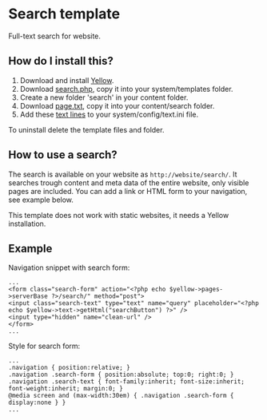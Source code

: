 Search template
===============

Full-text search for website.

How do I install this?
----------------------
1. Download and install [Yellow](https://github.com/markseu/yellowcms/).  
2. Download [search.php](search.php?raw=true), copy it into your system/templates folder.  
3. Create a new folder 'search' in your content folder.
4. Download [page.txt](page.txt?raw=true), copy it into your content/search folder.
5. Add these [text lines](text.ini?raw=true) to your system/config/text.ini file.

To uninstall delete the template files and folder.

How to use a search?
--------------------
The search is available on your website as `http://website/search/`. It searches trough content and meta data of the entire website, only visible pages are included. You can add a link or HTML form to your navigation, see example below.

This template does not work with static websites, it needs a Yellow installation.

Example
-------

Navigation snippet with search form:

    ...
    <form class="search-form" action="<?php echo $yellow->pages->serverBase ?>/search/" method="post">
    <input class="search-text" type="text" name="query" placeholder="<?php echo $yellow->text->getHtml("searchButton") ?>" />
    <input type="hidden" name="clean-url" />
    </form>
    ...

Style for search form:

    ...
    .navigation { position:relative; }
    .navigation .search-form { position:absolute; top:0; right:0; }
    .navigation .search-text { font-family:inherit; font-size:inherit; font-weight:inherit; margin:0; }
    @media screen and (max-width:30em) { .navigation .search-form { display:none } }
    ...